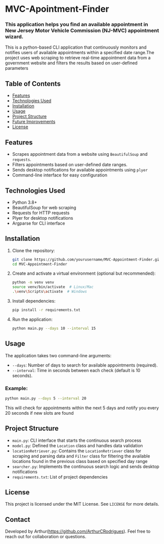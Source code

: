 # MVC-Apointment-Finder
### This application helps you find an available appointment in New Jersey Motor Vehicle Commission (NJ-MVC) appointment wizard.
This is a python-based CLI application that continuously monitors and notifies users of available appointments within a specified date range.The project uses web scraping to retrieve real-time appointment data from a government website and filters the results based on user-defined parameters
## Table of Contents
- [Features](#features)
- [Technologies Used](#technologies-used)
- [Installation](#installation)
- [Usage](#usage)
- [Project Structure](#project-structure)
- [Future Improvements](#future-improvements)
- [License](#license)

## Features 
- Scrapes appointment data from a website using `BeautifulSoup` and `requests`.
- Filters appointments based on user-defined date ranges.
- Sends desktop notifications for available appointments using `plyer`
- Command-line interface for easy configuration

## Technologies Used
- Python 3.8+
- BeautifulSoup for web scraping
- Requests for HTTP requests
- Plyer for desktop notifications
- Argparse for CLI interface

## Installation
1. Clone the repository:
    ```bash
    git clone https://github.com/yourusername/MVC-Appointment-Finder.git
    cd MVC-Appointment-Finder
    ```
2. Create and activate a virtual environment (optional but recommended):
    ```bash
    python -m venv venv
    source venv/bin/activate  # Linux/Mac
    .\venv\Scripts\activate  # Windows
    ```
3. Install dependencies:
    ```bash
    pip install -r requirements.txt
    ```

4. Run the application:
    ```bash
    python main.py --days 10 --interval 15
    ```
## Usage
The application takes two command-line arguments:

- `--days`: Number of days to search for available appointments (required).
- `--interval`: Time in seconds between each check (default is 10 seconds).

### Example:
```bash
python main.py --days 5 --interval 20
```
This will check for appointments within the next 5 days and notify you every 20 seconds if new slots are found

## Project Structure
- `main.py`: CLI interface that starts the continuous search process
- `model.py`: Defined the `Location` class and handles data validation
- `locationRetriever.py`: Contains the `LocationRetriever` class for scraping and parsing data and `Filter` class for filtering the available locations found in the previous class based on specified day range
- `searcher.py`: Implements the continuous search logic and sends desktop notifications
- `requirements.txt`: List of project dependencies

## License
This project is licensed under the MIT License. See `LICENSE` for more details.

## Contact
Developed by Arthur(https://github.com/ArthurCRodrigues). Feel free to reach out for collaboration or questions.




